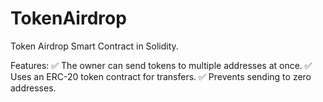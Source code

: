# TokenAirdrop
Token Airdrop Smart Contract in Solidity.



Features:
✅ The owner can send tokens to multiple addresses at once.
✅ Uses an ERC-20 token contract for transfers.
✅ Prevents sending to zero addresses.
